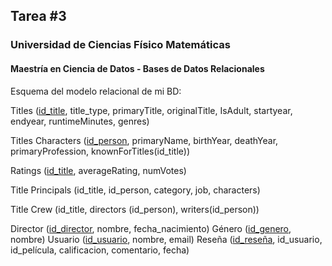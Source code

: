 ## Tarea #3
### Universidad de Ciencias Físico Matemáticas
#### Maestría en Ciencia de Datos - Bases de Datos Relacionales

Esquema del modelo relacional de mi BD:

Titles (<ins>id_title</ins>, title_type, primaryTitle, originalTitle, IsAdult, startyear, endyear, runtimeMinutes, genres)<p>
Titles Characters (<ins>id_person</ins>, primaryName, birthYear, deathYear, primaryProfession, knownForTitles(id_title))<p>
Ratings (<ins>id_title</ins>, averageRating, numVotes)<p>
Title Principals (id_title, id_person, category, job, characters)<p>
Title Crew (id_title, directors (id_person), writers(id_person))<p>


Director (<ins>id_director</ins>, nombre, fecha_nacimiento)
Género (<ins>id_genero</ins>, nombre)
Usuario (<ins>id_usuario</ins>, nombre, email)
Reseña (<ins>id_reseña</ins>, id_usuario, id_película, calificacion, comentario, fecha)